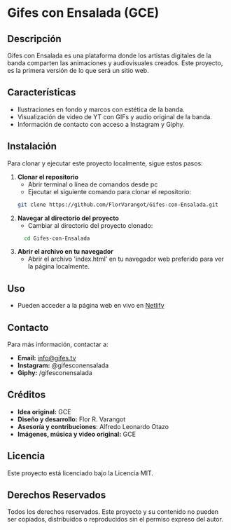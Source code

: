 # Gifes con Ensalada (GCE)
## Descripción
Gifes con Ensalada es una plataforma donde los artistas digitales de la banda comparten las animaciones y audiovisuales creados. Este proyecto, es la primera versión de lo que será un sitio web.

## Características
- Ilustraciones en fondo y marcos con estética de la banda.
- Visualización de video de YT con GIFs y audio original de la banda.
- Información de contacto con acceso a Instagram y Giphy.

## Instalación
Para clonar y ejecutar este proyecto localmente, sigue estos pasos:

1. **Clonar el repositorio**
   - Abrir terminal o línea de comandos desde pc
   - Ejecutar el siguiente comando para clonar el repositorio:
   ```bash
   git clone https://github.com/FlorVarangot/Gifes-con-Ensalada.git
    ```
2. **Navegar al directorio del proyecto**
   - Cambiar al directorio del proyecto clonado:
   ```bash
     cd Gifes-con-Ensalada
    ```
3. **Abrir el archivo en tu navegador**
   - Abrir el archivo 'index.html' en tu navegador web preferido para ver la página localmente.

## Uso
- Pueden acceder a la página web en vivo en [Netlify](https://gifesconensalada.netlify.app) 

## Contacto
Para más información, contactar a:
- **Email:** info@gifes.tv
- **Instagram:** @gifesconensalada
- **Giphy:** /gifesconensalada

## Créditos
- **Idea original:** GCE
- **Diseño y desarrollo:** Flor R. Varangot
- **Asesoría y contribuciones**: Alfredo Leonardo Otazo 
- **Imágenes, música y video original:** GCE

## Licencia
Este proyecto está licenciado bajo la Licencia MIT.

## Derechos Reservados 
Todos los derechos reservados. Este proyecto y su contenido no pueden ser copiados, distribuidos o reproducidos sin el permiso expreso del autor.
